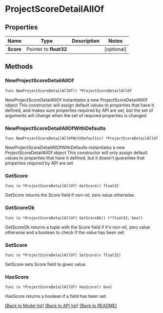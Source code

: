 # ProjectScoreDetailAllOf

## Properties

Name | Type | Description | Notes
------------ | ------------- | ------------- | -------------
**Score** | Pointer to **float32** |  | [optional] 

## Methods

### NewProjectScoreDetailAllOf

`func NewProjectScoreDetailAllOf() *ProjectScoreDetailAllOf`

NewProjectScoreDetailAllOf instantiates a new ProjectScoreDetailAllOf object
This constructor will assign default values to properties that have it defined,
and makes sure properties required by API are set, but the set of arguments
will change when the set of required properties is changed

### NewProjectScoreDetailAllOfWithDefaults

`func NewProjectScoreDetailAllOfWithDefaults() *ProjectScoreDetailAllOf`

NewProjectScoreDetailAllOfWithDefaults instantiates a new ProjectScoreDetailAllOf object
This constructor will only assign default values to properties that have it defined,
but it doesn't guarantee that properties required by API are set

### GetScore

`func (o *ProjectScoreDetailAllOf) GetScore() float32`

GetScore returns the Score field if non-nil, zero value otherwise.

### GetScoreOk

`func (o *ProjectScoreDetailAllOf) GetScoreOk() (*float32, bool)`

GetScoreOk returns a tuple with the Score field if it's non-nil, zero value otherwise
and a boolean to check if the value has been set.

### SetScore

`func (o *ProjectScoreDetailAllOf) SetScore(v float32)`

SetScore sets Score field to given value.

### HasScore

`func (o *ProjectScoreDetailAllOf) HasScore() bool`

HasScore returns a boolean if a field has been set.


[[Back to Model list]](../README.md#documentation-for-models) [[Back to API list]](../README.md#documentation-for-api-endpoints) [[Back to README]](../README.md)


